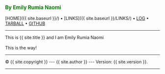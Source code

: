 ---
---
<span style="color:green; font-weight:bold; font-size:larger;">By Emily Rumia Naomi</span>
<br><br>
[HOME]({{ site.baseurl }}/) •
[LINKS]({{ site.baseurl }}/LINKS/) •
[LOG](https://emilyrumia.github.io/os222/TXT/mylog.txt) •
[TARBALL](SandBox/emilyrumia.tar.xz) •
[GITHUB](https://github.com/emilyrumia/os222)
<br>
<hr>
This is {{ site.title }} and I am Emily Rumia Naomi
<br><br>
This is the way!
<br>
<hr>
&copy; {{ site.copyright }} --- {{ site.author }} --- Version: {{ site.version }}.
<hr>
<br>


<!-- [TIPS]({{ site.baseurl }}/TIPS/) --- -->
